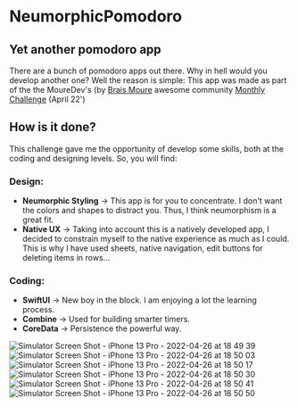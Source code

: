 # NeumorphicPomodoro

## Yet another pomodoro app

There are a bunch of pomodoro apps out there. Why in hell would you develop another one? Well the reason is simple: 
This app was made as part of the the MoureDev's (by [Brais Moure](https://mouredev.com) awesome community [Monthly Challenge](https://github.com/mouredev/Monthly-App-Challenge-2022) (April 22')

## How is it done?

This challenge gave me the opportunity of develop some skills, both at the coding and designing levels. So, you will find:

### Design:

- **Neumorphic Styling** -> This app is for you to concentrate. I don't want the colors and shapes to distract you. Thus, I think neumorphism is a great fit.
- **Native UX** -> Taking into account this is a natively developed app, I decided to constrain myself to the native experience as much as I could. This is why I have used sheets, native navigation, edit buttons for deleting items in rows...

### Coding:

- **SwiftUI** -> New boy in the block. I am enjoying a lot the learning process.
- **Combine** -> Used for building smarter timers.
- **CoreData** -> Persistence the powerful way.

![Simulator Screen Shot - iPhone 13 Pro - 2022-04-26 at 18 49 39](https://user-images.githubusercontent.com/59582400/165351897-454f3027-39fc-4b0b-82b3-0bc67ef48512.png)
![Simulator Screen Shot - iPhone 13 Pro - 2022-04-26 at 18 50 03](https://user-images.githubusercontent.com/59582400/165351970-1c578fb2-aaca-4a47-b383-ffd6cfd1b94d.png)
![Simulator Screen Shot - iPhone 13 Pro - 2022-04-26 at 18 50 17](https://user-images.githubusercontent.com/59582400/165352002-d4295576-08f2-449e-b2e2-6482b58eb135.png)
![Simulator Screen Shot - iPhone 13 Pro - 2022-04-26 at 18 50 30](https://user-images.githubusercontent.com/59582400/165352033-d15b84de-a33e-4b2f-a2e7-aef55b0a1466.png)
![Simulator Screen Shot - iPhone 13 Pro - 2022-04-26 at 18 50 41](https://user-images.githubusercontent.com/59582400/165352074-5150ed00-95b2-41a0-b63e-b9d5f22798fb.png)
![Simulator Screen Shot - iPhone 13 Pro - 2022-04-26 at 18 50 50](https://user-images.githubusercontent.com/59582400/165352103-851acf6b-7b4d-46da-9c39-01691382f4b4.png)
